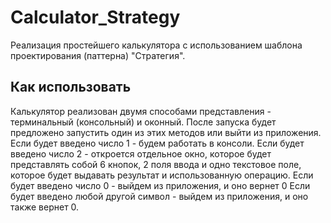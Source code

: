 # Calculator_Strategy

Реализация простейшего калькулятора с использованием шаблона проектирования (паттерна) "Стратегия".

## Как использовать
Калькулятор реализован двумя способами представления - терминальный (консольный) и оконный. После запуска будет предложено запустить один из этих методов или выйти из приложения. Если будет введено число 1 - будем работать в консоли.
Если будет введено число 2 - откроется отдельное окно, которое будет представлять собой 6 кнопок, 2 поля ввода и одно текстовое поле, которое будет выдавать результат и использованную операцию.
Если будет введено число 0 - выйдем из приложения, и оно вернет 0
Если будет введено любой другой символ - выйдем из приложения, и оно также вернет 0.
